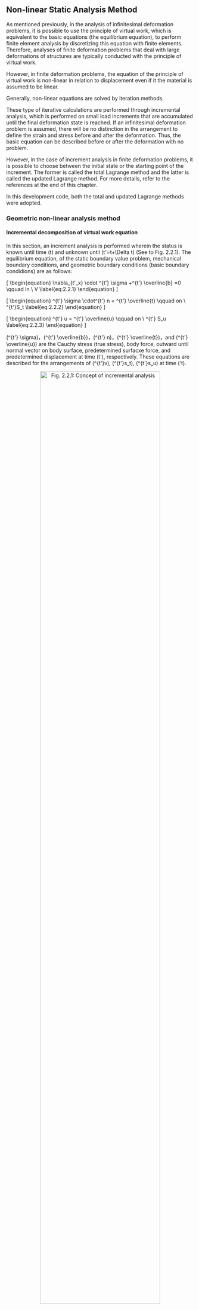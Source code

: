 
## Non-linear Static Analysis Method

As mentioned previously, in the analysis of infinitesimal deformation problems, it is possible to use the principle of virtual work, which is equivalent to the basic equations (the equilibrium equation), to perform finite element analysis by discretizing this equation with finite elements. Therefore, analyses of finite deformation problems that deal with large deformations of structures are typically conducted with the principle of virtual work. 


However, in finite deformation problems, the equation of the principle of virtual work is non-linear in relation to displacement even if it the material is assumed to be linear.

Generally, non-linear equations are solved by iteration methods. 


These type of iterative calculations are performed through incremental analysis, which is performed on small load increments that are accumulated until the final deformation state is reached. If an infinitesimal deformation problem is assumed, there will be no distinction in the arrangement to define the strain and stress before and after the deformation. Thus, the basic equation can be described before or after the deformation with no problem. 


However, in the case of increment analysis in finite deformation problems, it is possible to choose between the initial state or the starting point of the increment. The former is called the total Lagrange method and the latter is called the updated Lagrange method. For more details, refer to the references at the end of this chapter.


In this development code, both the total and updated Lagrange methods were adopted. 

### Geometric non-linear analysis method

#### Incremental decomposition of virtual work equation

In this section, an increment analysis is performed wherein the status is known until time \(t\) and unknown until \(t'=t+\Delta t\) (See to Fig. 2.2.1). The equilibrium equation, of the static boundary value problem, mechanical boundary conditions, and geometric boundary conditions (basic boundary condidions) are as follows:

\[
\begin{equation}
\nabla_{t'_x} \cdot ^{t'} \sigma +^{t'} \overline{b} =0 \qquad in \ V
\label{eq:2.2.1}
\end{equation}
\]

\[
\begin{equation}
^{t'} \sigma \cdot^{t'} n = ^{t'} \overline{t} \qquad on \ ^{t'}S_t
\label{eq:2.2.2}
\end{equation}
\]

\[
\begin{equation}
^{t'} u = ^{t'} \overline{u} \qquad on \ ^{t'} S_u
\label{eq:2.2.3}
\end{equation}
\]

\(^{t'} \sigma\)，\(^{t'} \overline{b}\)，\(^{t'} n\)，\(^{t'} \overline{t}\)，and \(^{t'} \overline{u}\) are the Cauchy stress (true stress), body force, outward until normal vector on body surface, predetermined surfacxe force, and predetermined displacement at time \(t'\), respectively. These equations are described for the arrangements of \(^{t'}v\), \(^{t'}s_t\), \(^{t'}s_u\) at time \('t\).

<div style="text-align:center;"><img alt="Fig. 2.2.1: Concept of incremental analysis" src="media/theory02_01.png" width="80%"/><br/>Fig. 2.2.1: Concept of incremental analysis</div>

### Principle of Virtual Work

The principle of virtual work equivalent to the equilibrium equation of Eq.\(\eqref{eq:2.2.1}\) and mechanical boundary conditions of Eq.\(\eqref{eq:2.2.2}\) is given by the following equation:

\[
\begin{equation}
\int_{^{t'}v}{^{t'} \sigma} : \delta^{t'} A_{(L)} \, d^{t'}v =
\int_{^{t'} s_{t}}^{t'}
\overline{t}
\cdot \delta u \, d^{t'}s +
\int_{V}^{t'}
\overline{b} \cdot \delta u \, d^{t'}v
\label{eq:2.2.4}
\end{equation}
\]

where \(^{t'} A_{(L)}\) is the linear part of the Almansi strain tensor, which is expressed by the following equation:

\[
\begin{equation}
^{t'} A_{(L)} = \frac{1}{2}
\left\lbrace \frac{\partial ^{t'} u}{\partial ^{t'} x} + \left( \frac{ \partial ^{t'} u}{\partial ^{t'} x} \right) ^\mathrm{T} \right\rbrace
\label{eq:2.2.5}
\end{equation}
\]

Eq.\(\eqref{eq:2.2.4}\) should be solved along with the geometric boundary conditions, strain displacement relation, and stress-strain relationship equation; however Eq.\(\eqref{eq:2.2.4}\) is described with the arrangement at time \(t'\), which  is still unknown at this stage. Therefor, a formulation with reference to arrangement \(V\) at time \(0\) or arrangement \(^{t'} v\) at time \(t\) has to be performed.

#### Formulation of total Lagrange method

In this section, a formulation based on the total Lagrange method used in the development code is described. 


The principle of virtual work equation at time \({t'}\) with reference to the initial arrangement at time \(0\) is given by the following equation: 

\[
\begin{equation}
\int_{V}\,^{t'}_{0} S:\delta_0^{t'}
E\, dV=^{t'}\delta R
\label{eq:2.2.6}
\end{equation}
\]

\[
\begin{equation}
^{t'} \delta R=
\int_{S_t}\,
^{t'}_{0} \overline{t} \cdot \delta u\, dS
+
\int_{V}\,
^{t'}_{0} \overline{b} \cdot \delta u\, dV
\label{eq:2.2.7}
\end{equation}
\]

where \(^{t'}_0 S\) and \(^{t'}_0 E\) represent the second Piola–Kirchhoff strain tensor and Green–Lagrange strain tensor, respectively, at time \(t'\) with reference to the initial arrengement at time \(0\). Furthermore, \(^{t'}_0 \overline{t}\) and \(^{t'}_0 \overline{b}\) are the surface force vector and body force coverted per unit volume of the initial arrangement, respectively, and are expressed as follows when associated with Eq.\(\eqref{eq:2.2.1}\), Eq.\(\eqref{eq:2.2.2}\) and Eq.\(\eqref{eq:2.2.3}\):

\[
\begin{equation}
^{t'}_0 \overline{t}=\frac{d^{t'}s_{t'}}{dS}\overline{t}
\label{eq:2.2.8}
\end{equation}
\]

\[
\begin{equation}
^{t'}_0\overline{b}=\frac{d^{t'}v_{t'}}{dV}\overline{b}
\label{eq:2.2.9}
\end{equation}
\]

The Green-Langrange strain tensor at time \(t\) is defined by the following equation:

\[
\begin{equation}
^{t'}_{0} E=\frac{1}{2}
\left\lbrace
  \frac{\partial ^{t}u}{\partial X}
 +\left(\frac{\partial ^{t} u}{\partial X} \right)^T
 +\left(\frac{\partial ^{t} u}{\partial X}\right)^T
 \cdot \frac{\partial ^{t} u}{\partial X}
\right\rbrace
\label{eq:2.2.10}
\end{equation}
\]

The displacement at time \(t'\) and the second Piola-Kirchhoff stress \(^{t'} u\), \(_{0}^{t'} S\) can be represented with incremental decomposition as follows:

\[
\begin{equation}
^{t'} u =^{t} u + \Delta u
\label{eq:2.2.11}
\end{equation}
\]

\[
\begin{equation}
_{0}^{t'} S = _{0}^{t} S + \Delta S
\label{eq:2.2.12}
\end{equation}
\]

The increment of Green-Lagrrange strain, in connection with the displacement increment, is defined by the following equation:

\[
\begin{equation}
_{0}^{t'} E = _{0}^{t} E + \Delta E
\label{eq:2.2.13}
\end{equation}
\]

\[
\begin{equation}
\Delta E = \Delta E_{L} + \Delta E_{NL}
\label{eq:2.2.14}
\end{equation}
\]

\[
\begin{equation}
\Delta E_{L}=\frac{1}{2}
\left\lbrace
\frac{\partial \Delta u}{\partial X}
+\left(\frac{\partial \Delta u}{\partial X}\right)^\mathrm{T}
+\left(\frac{\partial \Delta u}{\partial X} \right)^\mathrm{T}\cdot
\frac{\partial ^{t} u}{\partial X}
+\left(\frac{\partial ^{t} u}{\partial X} \right)^\mathrm{T}
\cdot\frac{\partial \Delta u}{\partial X} \right\rbrace
\label{eq:2.2.15}
\end{equation}
\]

\[
\begin{equation}
\Delta E_{NL} = \frac{1}{2}\left(\frac{\partial \Delta u}{\partial X}\right)^\mathrm{T}\cdot\frac{\partial \Delta u}{\partial X}
\label{eq:2.2.16}
\end{equation}
\]

If Eq.\(\eqref{eq:2.2.11}\), Eq.\(\eqref{eq:2.2.12}\), Eq.\(\eqref{eq:2.2.13}\), Eq.\(\eqref{eq:2.2.14}\), Eq.\(\eqref{eq:2.2.15}\) and Eq.\(\eqref{eq:2.2.16}\) are substituted into Eq.\(\eqref{eq:2.2.6}\) and Eq.\(\eqref{eq:2.2.7}\), the following equation is obtained:

\[
\begin{equation}
\int_{V} \Delta S: (\delta \Delta E_{L} + \delta \Delta E_{NL})dV + \int_{V}\,_{0}^{t} S : \delta \Delta E_{NL}\, dV = ^{t'} \delta R - \int_V{_{0}^t S} : \delta \Delta E_{L}\,dV
\label{eq:2.2.17}
\end{equation}
\]

In this case, it is assumed that \(\Delta S\) is associated with \(\Delta E_L\) and the forth-order tensor \(^{t}_{0} C\), and is expressed as follows:

\[
\begin{equation}
\Delta S=^t_0 C:\Delta_t E_{L}
\label{eq:2.2.18}
\end{equation}
\]

By substituting Eq.\(\eqref{eq:2.2.18}\) into Eq.\(\eqref{eq:2.2.17}\), and omitting \(\Delta S :\delta \Delta E_{NL}\) with \(\Delta u\) of second or higher order, the following equation is obtained:

\[
\begin{equation}
\int_V ( ^t_{0}
C \Delta E_{L} ) : \delta \Delta E_{L}\, dV + \int_V\,^t_{0} S : \delta \Delta E_{NL}\, dV = _{0}^{t'}\delta R - \int_V{_{0}^t S} : \delta \Delta E_{L}\, dV
\label{eq:2.2.19}
\end{equation}
\]

Further, if Eq.\(\eqref{eq:2.2.19}\) is discretized by the finite element, following equation is obtained:

\[
\begin{equation}
\delta U^T ( ^t_{0} K_{L} + ^t_{0} K_{NL} ) \Delta U = \delta U^{T}\,_{0}^{t'} F - \partial U^T\,^t_{0} Q
\label{eq:2.2.20}
\end{equation}
\]

where \(^t_0 K\), \(^t_0 K_{NL}\), \(^{t'}_0 F\), \(^t_0 Q\) denote the initial displacement matrix, initial stress matrix, external force vector, and internal stress vector, respectively.

Therefore, the recurrence formula to determine the status from time \(t\) to time \(t'\) is given by the following equation:

\(i = 0\)

Step1 :
\( \,^{t'}_0 K^{(0)}=^{t}_0 K_L+^{t}_0 K_{NL};\,^{t'}_0 Q^{(0)}=^{t}_0 Q;\ U^{(0)}=^{t} U \)
 
Step2 :
\( ^{t'}_0 K^{(i)}\Delta U^{(i)}=^{t'}_0 F-^{t'}_0 Q^{(i-1)} \)

Step3 :
\( \,^{t'} U^{(i)}=^{t'} U^{(i-1)} + \Delta U^{(i)} \)

\(i = i + 1\)

#### Formulation of the Updated Lagrange Method

The principle of the virtual work equation at time \(t'\) with reference to the arrangement at time \(t\) given by the following equation:

\[
\begin{equation}
\int_{V}\,^{t'}_{t} S:\delta_t^{t'}
E dV=\,^{t'}\delta R
\label{eq:2.2.21}
\end{equation}
\]

\[
\begin{equation}
^{t'}\delta R = \int_{S_t}\,^{t'}_{t}\overline{t} \cdot \delta u\, dS + \int_{V}\,^{t'}_{t}\overline{b} \cdot \delta u\, dV
\label{eq:2.2.22}
\end{equation}
\]

However,

\[
\begin{equation}
^{t'}_{t} \overline{t} = \frac{d^{t'}s_{t'}}{d^ts}\overline{t}
\label{eq:2.2.23}
\end{equation}
\]

\[
\begin{equation}
^{t'}_{t} \overline{b} = \frac{d^{t'}v_{t'}}{d^tv}\overline{b}
\label{eq:2.2.24}
\end{equation}
\]

While tensor \(^{t'}_t S\) and \(^{t'}_t E\) and vector \(^{t'}_t \overline{t}\) and \(^{t'}_t \overline{b}\) are are based on arrangement at time \(t\), the Green-Lagrange strain does not include the initial displacement (displacement until time \(t\) \(^t u\):

\[
\begin{equation}
^{t'}_{t} E = \Delta_{t} E_{L} + \Delta_{t} E_{NL}
\label{eq:2.2.25}
\end{equation}
\]

Further, this becomes

\[
\begin{equation}
\Delta_{t} E_{L}=\frac{1}{2}
\left\lbrace \frac{\partial \Delta u}{\partial^t\, x} + \left(\frac{ \partial \Delta u}{\partial ^t\,x}\right)^\mathrm{T} \right\rbrace
\label{eq:2.2.26}
\end{equation}
\]

\[
\begin{equation}
\Delta_t E_{NL} = \frac{1}{2} \left( \frac{ \partial \Delta u}{\partial ^t\,x}\right)^\mathrm{T} \cdot \frac{ \partial \Delta u}{\partial^t\,x}
\label{eq:2.2.27}
\end{equation}
\]

However,

\[
\begin{equation}
_{t'}^{t} S = _{t}^{t} S + \Delta _{t} S
\label{eq:2.2.28}
\end{equation}
\]

Thus, if this is substituted into Eq.\(\eqref{eq:2.2.21}\), Eq.\(\eqref{eq:2.2.22}\), and Eq.\(\eqref{eq:2.2.25}\), the eqation to be solved is as follows:

\[
\begin{equation}
\int_{t_{v}} \Delta_{t} S : (\delta \Delta_{t}{E_{L}} + \delta \Delta_t{E_{NL}})d^t{v} + \int_{t_{v}}{_{t}^{t'}S} : \delta \Delta_{t} {E_{NL}}\,d^t{v}=^{t'} \delta R - \int_{t_{v}}{_{t}^t S} : \delta \Delta_{t} E_{L}\,d^t{v}
\label{eq:2.2.29}
\end{equation}
\]

In this case, it is assumed that \(\Delta_t S\) with \(\Delta_t E_t\) and forth-order tensor \(^t_t C\), and is expressed as follows:

\[
\begin{equation}
\Delta_t S = ^t_t C : \Delta_t E_{L}
\label{eq:2.2.30}
\end{equation}
\]

If this is substituted Eq.\(\eqref{eq:2.2.29}\), the following equation is obtained:

\[
\begin{equation}
\int_V ( ^t_t C \Delta_{t} E_{L} ) : \delta \Delta_{t} E_{L}\, dV+\int_V{^t_{t} S} : \delta \Delta_{t} E_{NL}\, dV = ^{t'} \delta R - \int_V{_{t}^t S} : \delta \Delta_t E_{L}\, dV
\label{eq:2.2.31}
\end{equation}
\]

By discretizing Eq.\(\eqref{eq:2.2.31}\) with finite elements, as following equation is acquired:

\[
\begin{equation}
\delta U^T ( ^t_t K_{L} + ^t_t K_{NL} ) \Delta U = \delta U^{T}\, {_{t}^{t'}} F - \partial U^T\, {^t_{t} Q}
\label{eq:2.2.32}
\end{equation}
\]

where \(^t_t K_L\), \(^t_t K_{NL}\), \(^{t'}_t F\) and \(^t_t Q\) denote the initial displacement matrix, initial stress matrix, external force vector, and internal stress vector, respectively.

Therefore, the recurrence formula to determine the status from time \(t\) to \(t’\) is given by the following equation:

\(i = 0\)

Step1 :
\(\,\,\,^{t'}_t K^{(i)}=\,^{t}_t K_L+^{t}_t K_{NL};\,^{t'}_t Q^{(i)}=\, ^{t}_t Q;\, U^{(i)}=\,^{t} U\)

Step2 :
\(\,\,\,^{t'}_t K^{(i)} \Delta U^{(i)}=\, ^{t'}_t F - ^{t'}_t Q^{(i-1)}\)

Step3 :
\(\,\,\,^{t'} U^{(i)}=\, ^{t'} U^{(i-1)} + \Delta U^{(i)}\)

\(i = i + 1\)

### Material Non-linear Analysis Method

With this development code, it is possible to analyze two types of non-linear materials; materials with isotropic hyperelasticity and elastoplasticity. 

If the material to be analyzed is elastoplastic, the updated Lagrange method is applied. If it is hyperelastic, the total Lagrange method. Furthermore, the Newton–Raphson method is applied to the iterative analysis method. 

These material constitutive equations are discussed ahead. 

#### Hyperelastic Material

The elastic potential energy in isotropic hyperelastic materials is obtained from an isotropic response from an unstressed initial state. It can be represented as a function of the principal invariants of the Cauchy–Green deformation tensor \(C(I_1, I_2, I_3)\) or  the principal invariants of deformation tensor \((\overline{I_1}, \overline{I_2}, \overline{I_3})\) excluding volume change; that is, as \(W = W(I_1, I_2, I_3)\) or \(W=W(\overline{I_1}, \overline{I_2}, \overline{I_3})\).

The constitutive equation of a hyperelastic material is defined by the relationship between the second Piola–Kirchhoff stress and Green–Lagrange strain, and the total Lagrange method is applicable for its deformation analysis.

The elastic potential energy \(W\) of the hyperelastic models included in this development code is listed below. If the elastic potential energy \(W\) is known, the second Piola–Kirchhoff stress and the stress-strain relationship can be calculated as follows: 

\[
\begin{equation}
S = 2\frac{\partial W}{\partial C}
\label{eq:2.2.33}
\end{equation}
\]

\[
\begin{equation}
C = 4 \frac{ \partial^2 W}{\partial C \partial C}
\label{eq:2.2.34}
\end{equation}
\]

##### (1) Neo-Hookean hyperelasticity model

The Neo-Hookean hyperelasticity model is an expansion of the isotropic linear law (Hooke’s law); thus, it is compatible with large deformation problems. Its elastic potential is as follows:

\[
\begin{equation}
W = C_{10} ( {\overline I_{1}} - 3 ) + \frac{1}{D_1} ( J - 1 )^2
\label{eq:2.2.35}
\end{equation}
\]

where \(C_{10}\) and \(D_1\) are the material constants.

##### (2) Mooney-Rivlin hyperelasticity model

\[
\begin{equation}
W = C_{10}(\overline{I_1}-3) + C_{01}(\overline{I_2}-3) + \frac{1}{D_1} (J-1)^2
\label{eq:2.2.36}
\end{equation}
\]

where, \(C_{10}, C_{01}\) and \(D_1\) are the material constants.

##### (3) Arruda Boyce hyperelasticity model

\[
\begin{align}
W &= \mu \left[ \frac{1}{2} ( {\overline{I}}_1 - 3 )
   + \frac{1}{20 {\lambda_m}^2} ( \ {{\overline{I}}_1}^2 - 9 )
   + \frac{11}{1050 {\lambda_m}^2} ( {{\overline{I}}_1}^3 - 27 ) \nonumber \\\
  \qquad + \frac{19}{7000 {\lambda_m}^2} ( {{\overline{I}}_1}^4 - 81 )
   + \frac{519}{673750 {\lambda_m}^2} ( {{\overline{I}}_1}^5 - 243 ) \right] \\\
  &+ \frac{1}{D} \left( \frac{J^2 - 1}{2} - \ln J \right)
\label{eq:2.2.37}
\end{align}
\]

\[
\begin{equation}
\mu = \frac{\mu_0}{1 + \cfrac{3}{5 \lambda_m^2} + \cfrac{99}{175 \lambda_m^4} + \cfrac{513}{875 \lambda_m^6} + \cfrac{42039}{67375 \lambda_m^8}}
\label{eq:2.2.38}
\end{equation}
\]

where \(\mu\), \(\lambda_m\) and \(D\) are the material constants.

#### Elastoplastic materials

In this development code, an elastoplastic constitutive equation that follows the associated flow rule is applied. Furthermore, its constitutive equation represents the relationship between the Jaumman speed of Kirchhoff stress and deformation speed tensor, and the updated Lagrange method is applicable for its deformation analysis. 

##### (1) Elastoplastic constitutive Equation

The yield criteria of an elasto-plastic solid is assumed to be given as follows:

Initla yield conditions:

\[
\begin{equation}
F( \sigma, \sigma_{y_0})
\label{eq:2.2.39}
\end{equation}
\]

Subsequent yield conditions:

\[
\begin{equation}
F(\sigma, \sigma_y (\overline{e}^p))
\label{eq:2.2.40}
\end{equation}
\]

where

  - \(F\) : Yield function
  - \(\sigma_{y_0}\) : Initial yield stress
  - \(\sigma_y\) : Consecutive yield stress
  - \(\sigma\) : Stress tensor
  - \(e\) : Infinitesimal strain tensor
  - \(e^p\) : Plastic strain tensor
  - \(\overline{e}^p\) : Equivalent plastic strain

It is assumed that the relationship between yield stress and equivalent plastic strain corresponds to that between stress in uniaxial state and plastic strain. 

**The relationship between stress in uniaxial state and plastic strain**

\[
\begin{equation}
\sigma = H(e^p)
\label{eq:2.2.41}
\end{equation}
\]

\[
\begin{equation}
\frac{d \sigma}{d e^p} = H'
\label{eq:2.2.42}
\end{equation}
\]

where \(H'\) is the modulus of strain hardening

**The relationship between equivalent stress and equivalent plastic strain**

\[
\begin{equation}
\overline{\sigma} = H(\overline{e}^p)
\label{eq:2.2.43}
\end{equation}
\]

\[
\begin{equation}
\dot{\overline{\sigma}} = H' \dot{\overline{e}}^p
\label{eq:2.2.44}
\end{equation}
\]

The subsequent yield function is normally a function of temperature and plastic strain work; however, to simplify, it is a function of only equivalent plastic strain \(e^{-p}\) in this case. Moreover, \(F=0\) continues to be satisfied during the plastic deformation; thus, the following equation must hold:

\[
\begin{equation}
\dot{F} = \frac{\partial F}{\partial \sigma} : \dot{\sigma} + \frac{\partial F}{\partial e^p} : \dot{e}^p = 0
\label{eq:2.2.45}
\end{equation}
\]

where \(\dot{F}\) represents the time derivative of \(F\), and the time derivative of a certain amount \(A\) is represented by \(\dot{A}\).

In this case, assuming the existence of plastic potential \(\Theta\), the plastic strain speed is speed represented by the following equation:

\[
\begin{equation}
\dot{e}^p=\dot{\lambda}\frac{\partial \Theta}{\partial \sigma}
\label{eq:2.2.46}
\end{equation}
\]

where \(\dot{\lambda}\) is a coefficient.

Moreover, considering that the plastic potential \(\Theta\) is equivalent to the yield function \(F\), the associated flow rule of the following equation is assumed: 

\[
\begin{equation}
\dot{e}^p = \dot{\lambda} \frac{\partial F}{\partial \sigma}
\label{eq:2.2.47}
\end{equation}
\]

If this is substituted into Eq.\(\eqref{eq:2.2.45}\), the following equation is obtained: 

\[
\begin{equation}
\dot{\lambda} = \frac{a^T : d_D }{A + a^T : D : a}\dot{e}
\label{eq:2.2.48}
\end{equation}
\]

Where \(D\) is an elasticity matrix,

\[
\begin{align}
  a^T &= \frac{\partial F}{\partial \sigma}
& d_D &= D a^T
&   A &= -\frac{ a }{\dot{\lambda}} \frac{\partial F}{\partial e^p} : \dot{e}^p
\label{eq:2.2.49}
\end{align}
\]

The stress-strain relationship equation of elastoplasticity can be expressed as follows

\[
\begin{equation}
\dot{\sigma} =
\left\{
D -
\frac{d_D \otimes {d_D}^\mathrm{T}}
     {A + {d_D}^\mathrm{T} a}
\right\}
\colon \dot{e}
\label{eq:2.2.50}
\end{equation}
\]

When the yield function Eq.\(\eqref{eq:2.2.50}\) of an elastoplastic material is known, the constitutive equation can be acquired from this equation.

##### (1) Yield Function

The elastoplastic yield functions included in this development code are as follows:

- Von Mises yield function:

\[
\begin{equation}
F = \sqrt{3 J_2} - \sigma_y = 0
\label{2.2.51}
\end{equation}
\]

- Mohr-Coulomb yield function:

\[
\begin{equation}
F = \sigma_1 - \sigma_3 + \ ( \ \sigma_1 + \sigma_3\  )\sin \phi - 2 \ c \cos \phi = 0
\label{eq:2.2.52}
\end{equation}
\]

- Drucker-Prager yield function:

\[
\begin{equation}
F = \sqrt{J_2} - \ \alpha\ \sigma \ : I - \sigma_y = 0
\label{eq:2.2.53}
\end{equation}
\]

where the material constants \(\alpha\) and \(\sigma_y\) are calculated from viscosity and friction angle of the material.

\[
\begin{align}
  \alpha &= \frac{2 \sin \phi}{3 + \sin \phi}\
& \sigma_y &= \frac{6\ c \cos \phi}{3 + \sin \phi}
\label{eq:2.2.54}
\end{align}
\]

#### Viscoelastic material

In this development code, the generalized Maxwell model is applied for viscoelastic materials. The constitutive equation is a function of deviatoric strain \(e\) and deviatoric viscous strain \(q\).

\[
\begin{equation}
\sigma \ (t) = Ktr \varepsilon I + 2 G ( \mu_0 e + \mu q )
\label{eq:2.2.55}
\end{equation}
\]

where

\[
\begin{align}
\mu q &= \sum_{m = 1}^{M} \mu_{m} q^{(m)}
      & \sum_{m = 0}^{M} \mu_{m} = 1
\label{eq:2.2.56}
\end{align}
\]

Furthermore, \(q\) can be determined from

\[
\begin{equation}
{\dot{q}}^{(m)} + \frac{1}{\lambda_{m}} q^{(m)} = \dot{e}
\label{eq:2.2.57}
\end{equation}
\]

where \(\lambda_m\) is relaxation, and the relaxation coefficient \(G\) is represented by the following Prony series:

\[
\begin{equation}
G (t) = G \left[ \mu_0 + \sum_{i = 1}^M {\mu_m \exp\left( \frac{-t}{\lambda_m \ } \right)} \right]
\label{eq:2.2.58}
\end{equation}
\]

#### Creep material

A displacement under constant stress with time dependence is a phenomenon called "creep".

The previously mentioned viscoelastic behavior can also be considered as a type of linear creep phenomenon. In this section, a few types of non-linear creep are explained. For this phenomenon, a method that creates a constitutive equation by adding it to an instantaneous strain is typically used, and the strain when a constant load is applied is defined as creep strain \(\varepsilon^c\). The most commonly used constitutive equation that considers creep is creep strain speed \(\dot{\varepsilon^c}\), which is defined as a function of stress and total creep strain: 

\[
\begin{equation}
{\dot{\varepsilon}}^c \equiv \frac{\partial \varepsilon^c}{\partial t} = \beta ( \,\sigma,\ \varepsilon^c\  )
\label{eq:2.2.59}
\end{equation}
\]

In this case, if the instantaneous strain is assumed as the elasticity strain \(\varepsilon^e\), the total strain is expressed as an addition of creep strain to it. 

\[
\begin{equation}
\varepsilon = \varepsilon^e + \varepsilon^c
\label{eq:2.2.60}
\end{equation}
\]

where

\[
\begin{equation}
\varepsilon^e = {c^e}^{-1}\ : \sigma
\label{eq:2.2.61}
\end{equation}
\]

As previously mentioned in plastic materials, it is necessary to show the method of time integration on numerical analysis for the constitutive equation that indicates creep. The constitutive equation when creep is considered is 

\[
\begin{equation}
\sigma_{n + 1} = c\ :\ ( \varepsilon_{n + 1} - \varepsilon_{n + 1}^c )
\label{eq:2.2.62}
\end{equation}
\]

\[
\begin{equation}
\varepsilon_{n + 1}^c = \varepsilon_n^c + \ \Delta t\ \beta_{n + \theta}
\label{eq:2.2.63}
\end{equation}
\]

where \(\beta_{n+\theta}\) is

\[
\begin{equation}
\beta_{n + \theta} = ( 1 - \theta  ) \beta_n + \theta \beta_{n + 1}
\label{eq:2.2.64}
\end{equation}
\]

Furthermore, the creep strain increment \(\Delta \varepsilon^c\) is a simplified non-linear equation,

\[
\begin{equation}
R_{n + 1} = \varepsilon_{n + 1} - \ c^{- 1}\ : \sigma_{n + 1} - \ \varepsilon_n^c - \ \Delta t\ \beta_{n + \theta} = \mathbf{0}
\label{eq:2.2.65}
\end{equation}
\]

In the iterative calculation of the Newton-Raphson method, using the initial value as a strain increment determined from \(\sigma_{n+1} = \sigma_n\) and the finite element method, the iterative and incremental solution are as follows: 

\[
\begin{equation}
R_{n + 1}^{(k + 1)} = \mathbf{0} = \ R_{n + 1}^{(k)} - ( \ c^{- 1} + \Delta t\ c_{n + 1}^c\  ) d \sigma_{n + 1}^{(k)}
\label{eq:2.2.66}
\end{equation}
\]

where

\[
\begin{equation}
c^c_{n+1} = 
\left. \frac{\partial\beta}{\partial\sigma} \right|_{n+\theta}
=
\left. \theta\frac{\partial\beta}{\partial\sigma} \right|_{n+1}
\label{eq:2.2.67}
\end{equation}
\]

When the iterative solution is performed using the solutions of Eq.\(\eqref{eq:2.2.65}\) and Eq.\(\eqref{eq:2.2.66}\) until the residual \(R\) becomes \(0\), stress \(\sigma_{n+1}\) and the tangent coefficient are used as follows:

\[
\begin{equation}
c_{n + 1}^* = [ c^{-1} + \Delta t c_{n + 1}^c ]^{- 1}
\label{eq:2.2.68}
\end{equation}
\]

As a specific equation of Eq.\(\eqref{eq:2.2.58}\),  this development code applies the Norton model below. Its constitutive equation is represented as follows, where the equivalent creep strain \(\dot{\varepsilon}^{cr}\) is a function of Mises stress \(q\) and time \(t\):

\[
\begin{equation}
{\dot{\varepsilon}}^{cr} = A q^n t^m
\label{eq:2.2.69}
\end{equation}
\]

where \(A\), \(m\) and \(n\) are the material constants.

### Contact Analysis Method

When two objects contact each other, the contact force \(t_c\) is conducted through the contact surface. The principle of virtual work Eq.\(\eqref{eq:2.2.4}\) can be expressed as follows: 

\[
\begin{equation}
\int^{t'}_{^{t'}v}\,^{t'} \sigma : \delta^{t'} A_{(L)} d^{t'}v = \int^{t'}_{^{t'}S_{t}}\,^{t'} \overline{t} \cdot \delta u d^{t'}s+ \int^{t'}_{V} \overline{b} \cdot \delta u d^{t'}v + \int^{t'}_{^{t'} S _{c}}t_{c}[\delta u^{(1)} - u^{(2)}]
\label{eq:2.2.70}
\end{equation}
\]

where \(S_c\) is contact area, and \(u^{(1)}\) and \(u^{(2)}\) represent the displacement of contact objects 1 and 2, respectively. 

In the contact analysis, the surfaces with possible contact are designated as pairs; one of the surfaces is the master surface, and the other is the slave surface. In this master-slave analysis method, the following contact constraint conditions are assumed: 

  1. The slave nodes do not perforate the master surface. 
  2. When the contact occurs, the slave node is defined as the contact position through which the master and slave surface transfer the contact and frictional forces to each other. 

If the last term of Eq.\(\eqref{eq:2.2.55}\) is discretized by finite elements, the following equation is obtained:

\[
\begin{equation}
\int^{t'}_{^{t'}S_{c}} t_c [\delta u^{(1)} - \delta u^{(2)}] \approx \delta UK_c \Delta U + \delta UF_c
\label{eq:2.2.71}
\end{equation}
\]

where \(K_c\) and \(F_c\) represent the contact stiffness matrix and contact force, respectively. By substituting this equation into Eq.\(\eqref{eq:2.2.20}\) or Eq.\(\eqref{eq:2.2.32}\), the finite element equation of the total Lagrange method (which considers the contact constraint) and the updated Lagrange method become: 

\[
\begin{equation}
\delta U^T ( ^t_0 K_L + ^t_0 K_{NL} + K_c ) \Delta U = \delta U^T {_0^{t'} F} - \partial U^T {^t_0 Q} + \delta UF_c
\label{eq:2.2.72}
\end{equation}
\]

\[
\begin{equation}
\delta U^T (^t_t K_L + ^t_t K_{NL} + K_c ) \Delta U = \delta U^T {_{t} ^{t'} F} - \partial U^T {^t_t Q}+ \delta UF_c
\label{eq:2.2.73}
\end{equation}
\]

With this development software, it is possible to analyze the contact deformation between two deformable bodies, and the user can choose from the following analysis functions: 

  - Infinitesimal sliding contact problem: This analysis assumes that the position of the contact point does not change.
  - Finite sliding contact problem: This analysis supports cases where the contact position changes because of deformation. 
  - Contact problem without friction
  - Contact problem with friction: This analysis supports the Coulomb friction law. 

However, when the infinitesimal deformation linear elastic analysis is chosen, it becomes a problem without infinitesimal sliding friction.

Furthermore, at this point, it only supports contact analysis of primary solid elements (element numbers 341, 351, and 361). 




